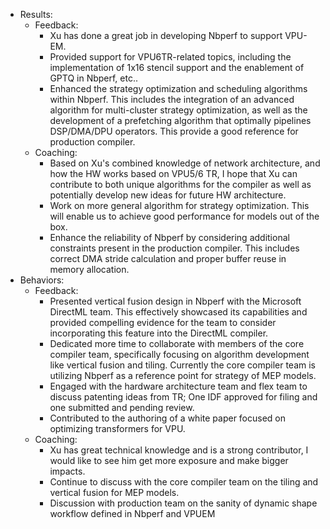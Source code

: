 - Results:
	- Feedback:
		- Xu has done a great job in developing Nbperf to support VPU-EM.
		- Provided support for VPU6TR-related topics, including the implementation of 1x16 stencil support and the enablement of GPTQ in Nbperf, etc..
		- Enhanced the strategy optimization and scheduling algorithms within Nbperf. This includes the integration of an advanced algorithm for multi-cluster strategy optimization, as well as the development of a prefetching algorithm that optimally pipelines DSP/DMA/DPU operators. This provide a good reference for production compiler.
	- Coaching:
		- Based on Xu's combined knowledge of network architecture, and how the HW works based on VPU5/6 TR, I hope that Xu can contribute to both unique algorithms for the compiler as well as potentially develop new ideas for future HW architecture.
		- Work on more general algorithm for strategy optimization. This will enable us to achieve good performance for models out of the box.
		- Enhance the reliability of Nbperf by considering additional constraints present in the production compiler. This includes correct DMA stride calculation and proper buffer reuse in memory allocation.
- Behaviors:
	- Feedback:
		- Presented vertical fusion design in Nbperf with the Microsoft DirectML team.  This effectively showcased its capabilities and provided compelling evidence for the team to consider incorporating this feature into the DirectML compiler.
		- Dedicated more time to collaborate with members of the core compiler team, specifically focusing on algorithm development like vertical fusion and tiling. Currently the core compiler team is utilizing Nbperf as a reference point for strategy of MEP models.
		- Engaged with the hardware architecture team and flex team to discuss patenting ideas from TR; One IDF approved for filing and one submitted and pending review.
		- Contributed to the authoring of a white paper focused on optimizing transformers for VPU.
	- Coaching:
		- Xu has great technical knowledge and is a strong contributor, I would like to see him get more exposure and make bigger impacts.
		- Continue to discuss with the core compiler team on the tiling and vertical fusion for MEP models.
		- Discussion with production team on the sanity of dynamic shape workflow defined in Nbperf and VPUEM